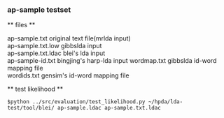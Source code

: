 ### ap-sample testset

** files **

ap-sample.txt       original text file(mrlda input)  
ap-sample.txt.low   gibbslda input  
ap-sample.txt.ldac  blei's lda input  
ap-sample-id.txt    bingjing's harp-lda input
wordmap.txt         gibbslda id-word mapping file  
wordids.txt         gensim's id-word mapping file  

** test likelihood **

    $python ../src/evaluation/test_likelihood.py ~/hpda/lda-test/tool/blei/ ap-sample.ldac ap-sample.txt.ldac


